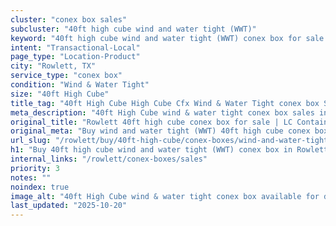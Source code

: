 ```yaml
---
cluster: "conex box sales"
subcluster: "40ft high cube wind and water tight (WWT)"
keyword: "40ft high cube wind and water tight (WWT) conex box for sale Rowlett, TX"
intent: "Transactional-Local"
page_type: "Location-Product"
city: "Rowlett, TX"
service_type: "conex box"
condition: "Wind & Water Tight"
size: "40ft High Cube"
title_tag: "40ft High Cube High Cube Cfx Wind & Water Tight conex box Sales in Rowlett | LC Container"
meta_description: "40ft High Cube wind & water tight conex box sales in Rowlett. High cube containers with extra height. Fast delivery, competitive pricing. Serving conex boxes area. Quote ID: HJD. Call (214) 524-4168 for your free quote today."
original_title: "Rowlett 40ft high cube conex box for sale | LC Container"
original_meta: "Buy wind and water tight (WWT) 40ft high cube conex box sale with local delivery in Rowlett, TX. LC Container — local Since 2003. Request a fast quote today."
url_slug: "/rowlett/buy/40ft-high-cube/conex-boxes/wind-and-water-tight-wwt"
h1: "Buy 40ft high cube wind and water tight (WWT) conex box in Rowlett"
internal_links: "/rowlett/conex-boxes/sales"
priority: 3
notes: ""
noindex: true
image_alt: "40ft High Cube wind & water tight conex box available for delivery in Rowlett"
last_updated: "2025-10-20"
---
```


<!-- TODO: Add unique city/inventory copy, images, and internal links here. -->
